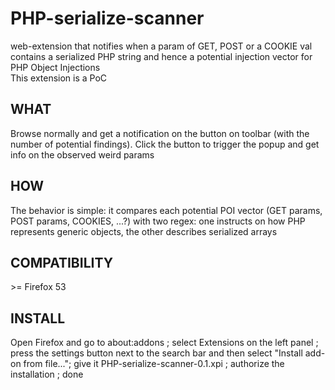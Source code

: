 # PHP-serialize-scanner
web-extension that notifies when a param of GET, POST or a COOKIE val contains a serialized PHP string and hence a potential injection vector for PHP Object Injections <br />
This extension is a PoC

## WHAT
Browse normally and get a notification on the button on toolbar (with the number of potential findings). Click the button to trigger the popup and get info on the observed weird params

## HOW
The behavior is simple: it compares each potential POI vector (GET params, POST params, COOKIES, ...?) with two regex: one instructs on how PHP represents generic objects, the other describes serialized arrays

## COMPATIBILITY
&gt;= Firefox 53

## INSTALL
Open Firefox and go to about:addons ; select Extensions on the left panel ; press the settings button next to the search bar and then select "Install add-on from file..."; give it PHP-serialize-scanner-0.1.xpi ; authorize the installation ; done
